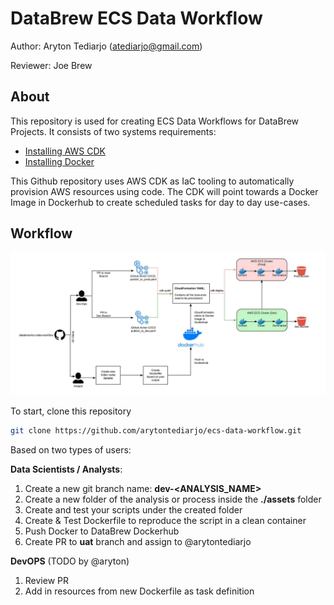 
# DataBrew ECS Data Workflow

Author: Aryton Tediarjo (atediarjo@gmail.com)

Reviewer: Joe Brew

## About
This repository is used for creating ECS Data Workflows for DataBrew Projects. 
It consists of two systems requirements:
- [Installing AWS CDK](https://docs.aws.amazon.com/cdk/v2/guide/hello_world.html)
- [Installing Docker](https://docs.docker.com/engine/install/)

This Github repository uses AWS CDK as IaC tooling to automatically provision AWS resources using code. The CDK will point towards a Docker Image in Dockerhub to create scheduled tasks for day to day use-cases. 

## Workflow
![My Image](images/ecs_wf_v0.jpeg)

To start, clone this repository
```bash
git clone https://github.com/arytontediarjo/ecs-data-workflow.git
```

Based on two types of users:

**Data Scientists / Analysts**: 

1. Create a new git branch name: **dev-<ANALYSIS_NAME>**
2. Create a new folder of the analysis or process inside the  **./assets** folder
3. Create and test your scripts under the created folder
4. Create & Test Dockerfile to reproduce the script in a clean container
4. Push Docker to DataBrew Dockerhub
5. Create PR to **uat** branch and assign to @arytontediarjo

**DevOPS** (TODO by @aryton)

1. Review PR 
2. Add in resources from new Dockerfile as task definition









